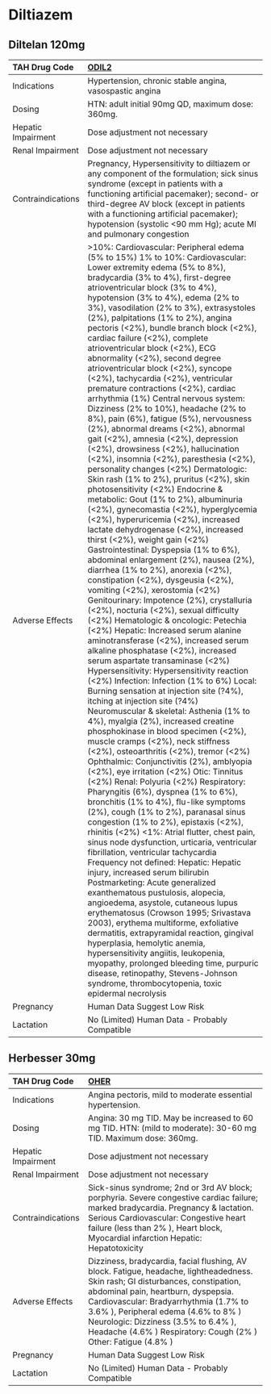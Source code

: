 # Diltiazem

## Diltelan 120mg

| TAH Drug Code      | [ODIL2](https://www.tahsda.org.tw/drugs/hissearch.php?drug_code=ODIL2)                                                                                                                                                                                                                                                                                                                                                                                                                                                                                                                                                                                                                                                                                                                                                                                                                                                                                                                                                                                                                                                                                                                                                                                                                                                                                                                                                                                                                                                                                                                                                                                                                                                                                                                                                                                                                                                                                                                                                                                                                                                                                                                                                                                                                                                                                                                                                                                                                                                                                                                                                                                                                                                                                                                                                                                                                                                                                                                                                  |
|:-------------------|:------------------------------------------------------------------------------------------------------------------------------------------------------------------------------------------------------------------------------------------------------------------------------------------------------------------------------------------------------------------------------------------------------------------------------------------------------------------------------------------------------------------------------------------------------------------------------------------------------------------------------------------------------------------------------------------------------------------------------------------------------------------------------------------------------------------------------------------------------------------------------------------------------------------------------------------------------------------------------------------------------------------------------------------------------------------------------------------------------------------------------------------------------------------------------------------------------------------------------------------------------------------------------------------------------------------------------------------------------------------------------------------------------------------------------------------------------------------------------------------------------------------------------------------------------------------------------------------------------------------------------------------------------------------------------------------------------------------------------------------------------------------------------------------------------------------------------------------------------------------------------------------------------------------------------------------------------------------------------------------------------------------------------------------------------------------------------------------------------------------------------------------------------------------------------------------------------------------------------------------------------------------------------------------------------------------------------------------------------------------------------------------------------------------------------------------------------------------------------------------------------------------------------------------------------------------------------------------------------------------------------------------------------------------------------------------------------------------------------------------------------------------------------------------------------------------------------------------------------------------------------------------------------------------------------------------------------------------------------------------------------------------------|
| Indications        | Hypertension, chronic stable angina, vasospastic angina                                                                                                                                                                                                                                                                                                                                                                                                                                                                                                                                                                                                                                                                                                                                                                                                                                                                                                                                                                                                                                                                                                                                                                                                                                                                                                                                                                                                                                                                                                                                                                                                                                                                                                                                                                                                                                                                                                                                                                                                                                                                                                                                                                                                                                                                                                                                                                                                                                                                                                                                                                                                                                                                                                                                                                                                                                                                                                                                                                 |
| Dosing             | HTN: adult initial 90mg QD, maximum dose: 360mg.                                                                                                                                                                                                                                                                                                                                                                                                                                                                                                                                                                                                                                                                                                                                                                                                                                                                                                                                                                                                                                                                                                                                                                                                                                                                                                                                                                                                                                                                                                                                                                                                                                                                                                                                                                                                                                                                                                                                                                                                                                                                                                                                                                                                                                                                                                                                                                                                                                                                                                                                                                                                                                                                                                                                                                                                                                                                                                                                                                        |
| Hepatic Impairment | Dose adjustment not necessary                                                                                                                                                                                                                                                                                                                                                                                                                                                                                                                                                                                                                                                                                                                                                                                                                                                                                                                                                                                                                                                                                                                                                                                                                                                                                                                                                                                                                                                                                                                                                                                                                                                                                                                                                                                                                                                                                                                                                                                                                                                                                                                                                                                                                                                                                                                                                                                                                                                                                                                                                                                                                                                                                                                                                                                                                                                                                                                                                                                           |
| Renal Impairment   | Dose adjustment not necessary                                                                                                                                                                                                                                                                                                                                                                                                                                                                                                                                                                                                                                                                                                                                                                                                                                                                                                                                                                                                                                                                                                                                                                                                                                                                                                                                                                                                                                                                                                                                                                                                                                                                                                                                                                                                                                                                                                                                                                                                                                                                                                                                                                                                                                                                                                                                                                                                                                                                                                                                                                                                                                                                                                                                                                                                                                                                                                                                                                                           |
| Contraindications  | Pregnancy, Hypersensitivity to diltiazem or any component of the formulation; sick sinus syndrome (except in patients with a functioning artificial pacemaker); second- or third-degree AV block (except in patients with a functioning artificial pacemaker); hypotension (systolic <90 mm Hg); acute MI and pulmonary congestion                                                                                                                                                                                                                                                                                                                                                                                                                                                                                                                                                                                                                                                                                                                                                                                                                                                                                                                                                                                                                                                                                                                                                                                                                                                                                                                                                                                                                                                                                                                                                                                                                                                                                                                                                                                                                                                                                                                                                                                                                                                                                                                                                                                                                                                                                                                                                                                                                                                                                                                                                                                                                                                                                      |
| Adverse Effects    | >10%: Cardiovascular: Peripheral edema (5% to 15%) 1% to 10%: Cardiovascular: Lower extremity edema (5% to 8%), bradycardia (3% to 4%), first-degree atrioventricular block (3% to 4%), hypotension (3% to 4%), edema (2% to 3%), vasodilation (2% to 3%), extrasystoles (2%), palpitations (1% to 2%), angina pectoris (<2%), bundle branch block (<2%), cardiac failure (<2%), complete atrioventricular block (<2%), ECG abnormality (<2%), second degree atrioventricular block (<2%), syncope (<2%), tachycardia (<2%), ventricular premature contractions (<2%), cardiac arrhythmia (1%) Central nervous system: Dizziness (2% to 10%), headache (2% to 8%), pain (6%), fatigue (5%), nervousness (2%), abnormal dreams (<2%), abnormal gait (<2%), amnesia (<2%), depression (<2%), drowsiness (<2%), hallucination (<2%), insomnia (<2%), paresthesia (<2%), personality changes (<2%) Dermatologic: Skin rash (1% to 2%), pruritus (<2%), skin photosensitivity (<2%) Endocrine & metabolic: Gout (1% to 2%), albuminuria (<2%), gynecomastia (<2%), hyperglycemia (<2%), hyperuricemia (<2%), increased lactate dehydrogenase (<2%), increased thirst (<2%), weight gain (<2%) Gastrointestinal: Dyspepsia (1% to 6%), abdominal enlargement (2%), nausea (2%), diarrhea (1% to 2%), anorexia (<2%), constipation (<2%), dysgeusia (<2%), vomiting (<2%), xerostomia (<2%) Genitourinary: Impotence (2%), crystalluria (<2%), nocturia (<2%), sexual difficulty (<2%) Hematologic & oncologic: Petechia (<2%) Hepatic: Increased serum alanine aminotransferase (<2%), increased serum alkaline phosphatase (<2%), increased serum aspartate transaminase (<2%) Hypersensitivity: Hypersensitivity reaction (<2%) Infection: Infection (1% to 6%) Local: Burning sensation at injection site (?4%), itching at injection site (?4%) Neuromuscular & skeletal: Asthenia (1% to 4%), myalgia (2%), increased creatine phosphokinase in blood specimen (<2%), muscle cramps (<2%), neck stiffness (<2%), osteoarthritis (<2%), tremor (<2%) Ophthalmic: Conjunctivitis (2%), amblyopia (<2%), eye irritation (<2%) Otic: Tinnitus (<2%) Renal: Polyuria (<2%) Respiratory: Pharyngitis (6%), dyspnea (1% to 6%), bronchitis (1% to 4%), flu-like symptoms (2%), cough (1% to 2%), paranasal sinus congestion (1% to 2%), epistaxis (<2%), rhinitis (<2%) <1%: Atrial flutter, chest pain, sinus node dysfunction, urticaria, ventricular fibrillation, ventricular tachycardia Frequency not defined: Hepatic: Hepatic injury, increased serum bilirubin Postmarketing: Acute generalized exanthematous pustulosis, alopecia, angioedema, asystole, cutaneous lupus erythematosus (Crowson 1995; Srivastava 2003), erythema multiforme, exfoliative dermatitis, extrapyramidal reaction, gingival hyperplasia, hemolytic anemia, hypersensitivity angiitis, leukopenia, myopathy, prolonged bleeding time, purpuric disease, retinopathy, Stevens-Johnson syndrome, thrombocytopenia, toxic epidermal necrolysis |
| Pregnancy          | Human Data Suggest Low Risk                                                                                                                                                                                                                                                                                                                                                                                                                                                                                                                                                                                                                                                                                                                                                                                                                                                                                                                                                                                                                                                                                                                                                                                                                                                                                                                                                                                                                                                                                                                                                                                                                                                                                                                                                                                                                                                                                                                                                                                                                                                                                                                                                                                                                                                                                                                                                                                                                                                                                                                                                                                                                                                                                                                                                                                                                                                                                                                                                                                             |
| Lactation          | No (Limited) Human Data - Probably Compatible                                                                                                                                                                                                                                                                                                                                                                                                                                                                                                                                                                                                                                                                                                                                                                                                                                                                                                                                                                                                                                                                                                                                                                                                                                                                                                                                                                                                                                                                                                                                                                                                                                                                                                                                                                                                                                                                                                                                                                                                                                                                                                                                                                                                                                                                                                                                                                                                                                                                                                                                                                                                                                                                                                                                                                                                                                                                                                                                                                           |

## Herbesser 30mg

| TAH Drug Code      | [OHER](https://www.tahsda.org.tw/drugs/hissearch.php?drug_code=OHER)                                                                                                                                                                                                                                                                                           |
|:-------------------|:---------------------------------------------------------------------------------------------------------------------------------------------------------------------------------------------------------------------------------------------------------------------------------------------------------------------------------------------------------------|
| Indications        | Angina pectoris, mild to moderate essential hypertension.                                                                                                                                                                                                                                                                                                      |
| Dosing             | Angina: 30 mg TID. May be increased to 60 mg TID. HTN: (mild to moderate): 30-60 mg TID. Maximum dose: 360mg.                                                                                                                                                                                                                                                  |
| Hepatic Impairment | Dose adjustment not necessary                                                                                                                                                                                                                                                                                                                                  |
| Renal Impairment   | Dose adjustment not necessary                                                                                                                                                                                                                                                                                                                                  |
| Contraindications  | Sick-sinus syndrome; 2nd or 3rd AV block; porphyria. Severe congestive cardiac failure; marked bradycardia. Pregnancy & lactation. Serious Cardiovascular: Congestive heart failure (less than 2% ), Heart block, Myocardial infarction Hepatic: Hepatotoxicity                                                                                                |
| Adverse Effects    | Dizziness, bradycardia, facial flushing, AV block. Fatigue, headache, lightheadedness. Skin rash; GI disturbances, constipation, abdominal pain, heartburn, dyspepsia. Cardiovascular: Bradyarrhythmia (1.7% to 3.6% ), Peripheral edema (4.6% to 8% ) Neurologic: Dizziness (3.5% to 6.4% ), Headache (4.6% ) Respiratory: Cough (2% ) Other: Fatigue (4.8% ) |
| Pregnancy          | Human Data Suggest Low Risk                                                                                                                                                                                                                                                                                                                                    |
| Lactation          | No (Limited) Human Data - Probably Compatible                                                                                                                                                                                                                                                                                                                  |

